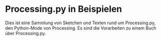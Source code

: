 # Processing.py in Beispielen

Dies ist eine Sammlung von Sketchen und Texten rund um Processing.py, den Python-Mode von Processing. Es sind die Vorarbeiten zu einem Buch über Processing.py.